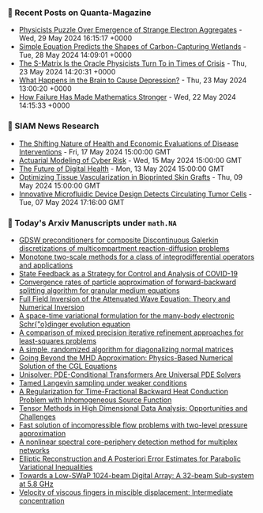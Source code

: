 ### 📝 Recent Posts on Quanta-Magazine
<!-- quanta starts -->
* <a href="https://www.quantamagazine.org/physicists-puzzle-over-emergence-of-strange-electron-aggregates-20240529/">Physicists Puzzle Over Emergence of Strange Electron Aggregates</a> - Wed, 29 May 2024 16:15:17 +0000
* <a href="https://www.quantamagazine.org/simple-equation-predicts-the-shapes-of-carbon-capturing-wetlands-20240528/">Simple Equation Predicts the Shapes of Carbon-Capturing Wetlands</a> - Tue, 28 May 2024 14:09:01 +0000
* <a href="https://www.quantamagazine.org/the-s-matrix-is-the-oracle-physicists-turn-to-in-times-of-crisis-20240523/">The S-Matrix Is the Oracle Physicists Turn To in Times of Crisis</a> - Thu, 23 May 2024 14:20:31 +0000
* <a href="https://www.quantamagazine.org/what-happens-in-the-brain-to-cause-depression-20240523/">What Happens in the Brain to Cause Depression?</a> - Thu, 23 May 2024 13:00:20 +0000
* <a href="https://www.quantamagazine.org/how-failure-has-made-mathematics-stronger-20240522/">How Failure Has Made Mathematics Stronger</a> - Wed, 22 May 2024 14:15:33 +0000
<!-- quanta ends -->

### 📝 SIAM News Research
<!-- siam-news starts -->
* <a href="https://sinews.siam.org/Details-Page/the-shifting-nature-of-health-and-economic-evaluations-of-disease-interventions">The Shifting Nature of Health and Economic Evaluations of Disease Interventions</a> - Fri, 17 May 2024 15:00:00 GMT
* <a href="https://sinews.siam.org/Details-Page/actuarial-modeling-of-cyber-risk">Actuarial Modeling of Cyber Risk</a> - Wed, 15 May 2024 15:00:00 GMT
* <a href="https://sinews.siam.org/Details-Page/the-future-of-digital-health">The Future of Digital Health</a> - Mon, 13 May 2024 15:00:00 GMT
* <a href="https://sinews.siam.org/Details-Page/optimizing-tissue-vascularization-in-bioprinted-skin-grafts">Optimizing Tissue Vascularization in Bioprinted Skin Grafts</a> - Thu, 09 May 2024 15:00:00 GMT
* <a href="https://sinews.siam.org/Details-Page/innovative-microfluidic-device-design-detects-circulating-tumor-cells">Innovative Microfluidic Device Design Detects Circulating Tumor Cells</a> - Tue, 07 May 2024 17:16:00 GMT
<!-- siam-news ends -->

### 📝 Today's Arxiv Manuscripts under ``math.NA``
<!-- arxiv-math-na starts -->
* <a href="https://arxiv.org/abs/2405.17601">GDSW preconditioners for composite Discontinuous Galerkin discretizations of multicompartment reaction-diffusion problems</a>
* <a href="https://arxiv.org/abs/2405.17652">Monotone two-scale methods for a class of integrodifferential operators and applications</a>
* <a href="https://arxiv.org/abs/2405.17735">State Feedback as a Strategy for Control and Analysis of COVID-19</a>
* <a href="https://arxiv.org/abs/2405.18034">Convergence rates of particle approximation of forward-backward splitting algorithm for granular medium equations</a>
* <a href="https://arxiv.org/abs/2405.18082">Full Field Inversion of the Attenuated Wave Equation: Theory and Numerical Inversion</a>
* <a href="https://arxiv.org/abs/2405.18094">A space-time variational formulation for the many-body electronic Schr{"o}dinger evolution equation</a>
* <a href="https://arxiv.org/abs/2405.18363">A comparison of mixed precision iterative refinement approaches for least-squares problems</a>
* <a href="https://arxiv.org/abs/2405.18399">A simple, randomized algorithm for diagonalizing normal matrices</a>
* <a href="https://arxiv.org/abs/2405.17487">Going Beyond the MHD Approximation: Physics-Based Numerical Solution of the CGL Equations</a>
* <a href="https://arxiv.org/abs/2405.17527">Unisolver: PDE-Conditional Transformers Are Universal PDE Solvers</a>
* <a href="https://arxiv.org/abs/2405.17693">Tamed Langevin sampling under weaker conditions</a>
* <a href="https://arxiv.org/abs/2405.18074">A Regularization for Time-Fractional Backward Heat Conduction Problem with Inhomogeneous Source Function</a>
* <a href="https://arxiv.org/abs/2405.18412">Tensor Methods in High Dimensional Data Analysis: Opportunities and Challenges</a>
* <a href="https://arxiv.org/abs/2303.10233">Fast solution of incompressible flow problems with two-level pressure approximation</a>
* <a href="https://arxiv.org/abs/2310.19697">A nonlinear spectral core-periphery detection method for multiplex networks</a>
* <a href="https://arxiv.org/abs/2402.17724">Elliptic Reconstruction and A Posteriori Error Estimates for Parabolic Variational Inequalities</a>
* <a href="https://arxiv.org/abs/2207.09054">Towards a Low-SWaP 1024-beam Digital Array: A 32-beam Sub-system at 5.8 GHz</a>
* <a href="https://arxiv.org/abs/2310.14260">Velocity of viscous fingers in miscible displacement: Intermediate concentration</a>
<!-- arxiv-math-na ends -->
